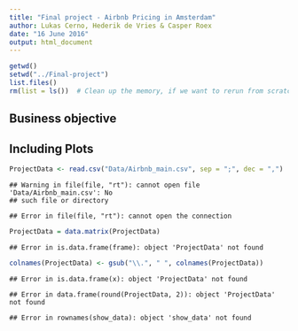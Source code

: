 ```yaml
---
title: "Final project - Airbnb Pricing in Amsterdam"
author: Lukas Cerno, Hederik de Vries & Casper Roex
date: "16 June 2016"
output: html_document
---
```





```r
getwd()
setwd("../Final-project")
list.files()
rm(list = ls())  # Clean up the memory, if we want to rerun from scratch
```

## Business objective



## Including Plots


```r
ProjectData <- read.csv("Data/Airbnb_main.csv", sep = ";", dec = ",")  # this contains only the matrix ProjectData
```

```
## Warning in file(file, "rt"): cannot open file 'Data/Airbnb_main.csv': No
## such file or directory
```

```
## Error in file(file, "rt"): cannot open the connection
```

```r
ProjectData = data.matrix(ProjectData)
```

```
## Error in is.data.frame(frame): object 'ProjectData' not found
```

```r
colnames(ProjectData) <- gsub("\\.", " ", colnames(ProjectData))
```

```
## Error in is.data.frame(x): object 'ProjectData' not found
```


```
## Error in data.frame(round(ProjectData, 2)): object 'ProjectData' not found
```

```
## Error in rownames(show_data): object 'show_data' not found
```
